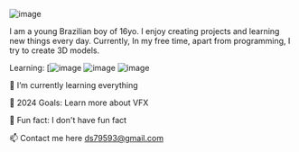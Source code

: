 

![image](https://github.com/Diego-Cardoso0/Diego-Cardoso0/assets/128190928/5db3343e-9b1e-4d20-a24e-86dd8651e99c)

I am a young Brazilian boy of 16yo. I enjoy creating projects and learning new things every day. Currently,  In my free time, apart from programming, I try to create 3D models.



              
Learning: [![image](https://github.com/Diego-Cardoso0/Diego-Cardoso0/assets/128190928/a17ccf0e-e453-435d-9b92-b3845d4b096d) ![image](https://github.com/Diego-Cardoso0/Diego-Cardoso0/assets/128190928/5ecc3ec9-623f-49e1-8d16-c0c84b204352)
![image](https://github.com/Diego-Cardoso0/Diego-Cardoso0/assets/128190928/d6ff542c-70b3-46b9-afe3-e7e619206b1c)

  

🌴 I’m currently learning everything 

🥅 2024 Goals: Learn more about VFX

🦔 Fun fact: I don't have fun fact

📫 Contact me here ds79593@gmail.com
<!---
Diego-Cardoso0/Diego-Cardoso0 is a ✨ special ✨ repository because its `README.md` (this file) appears on your GitHub profile.
You can click the Preview link to take a look at your changes.
--->
